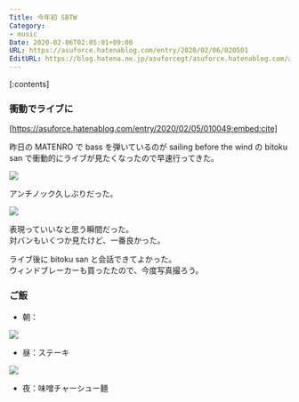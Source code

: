 ```yaml
---
Title: 今年初 SBTW
Category:
- music
Date: 2020-02-06T02:05:01+09:00
URL: https://asuforce.hatenablog.com/entry/2020/02/06/020501
EditURL: https://blog.hatena.ne.jp/asuforcegt/asuforce.hatenablog.com/atom/entry/26006613507584515
---
```


[:contents]

###  衝動でライブに

[https://asuforce.hatenablog.com/entry/2020/02/05/010049:embed:cite]

昨日の MATENRO で bass を弾いているのが sailing before the wind の bitoku san で衝動的にライブが見たくなったので早速行ってきた。

<span itemtype="http://schema.org/Photograph" itemscope="itemscope"><img class="magnifiable" src="https://lh3.googleusercontent.com/-VZGGP8qMK7M/XjrmX5eAWSI/AAAAAAABGrg/w4G_nFROIGQS5IcH1GwswxHSzTNQaXJ2wCE0YBhgL/s1200/IMG_0561.HEIC" itemprop="image"></span>

アンチノック久しぶりだった。

<span itemtype="http://schema.org/Photograph" itemscope="itemscope"><img class="magnifiable" src="https://lh3.googleusercontent.com/--6lLI-pXV5o/XjrmbkPW5yI/AAAAAAABGrc/ugX08WjPM1kNejINwJsZGO4geIuL0RhhQCE0YBhgL/s1200/IMG_0569.HEIC" itemprop="image"></span>

表現っていいなと思う瞬間だった。  
対バンもいくつか見たけど、一番良かった。

ライブ後に bitoku san と会話できてよかった。  
ウィンドブレーカーも買ったたので、今度写真撮ろう。

### ご飯

- 朝：

<span itemtype="http://schema.org/Photograph" itemscope="itemscope"><img class="magnifiable" src="https://lh3.googleusercontent.com/-uhgvfftO9q4/XjrmX-cJ0OI/AAAAAAABGsk/WQ5MfpEnSigrbyNPYSeY9r9DOYstsPT7ACE0YBhgL/s1200/IMG_0560.HEIC" itemprop="image"></span>

- 昼：ステーキ

<span itemtype="http://schema.org/Photograph" itemscope="itemscope"><img class="magnifiable" src="https://lh3.googleusercontent.com/-WLVpDxbz8gY/XjrojJ8v8qI/AAAAAAABGsA/QOBm-4VeUawr1C1m-P54AnK9gJkbeWj_ACE0YBhgL/s1200/IMG_0580.HEIC" itemprop="image"></span>

- 夜：味噌チャーシュー麺
